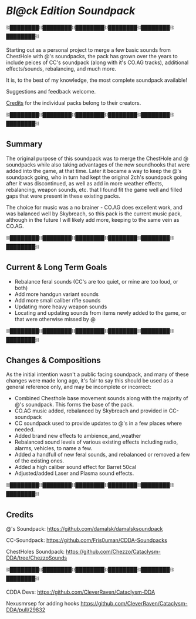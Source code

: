 # ***Bl@ck Edition Soundpack***

⛓████████⛓████████⛓████████⛓████████⛓████████⛓████████⛓

Starting out as a personal project to merge a few basic sounds from ChestHole with @'s soundpacks, the pack has grown over the years to include peices of CC's soundpack (along with it's CO.AG tracks), additional effects/sounds, rebalancing, and much more. 

It is, to the best of my knowledge, the most complete soundpack available!

Suggestions and feedback welcome.

[Credits](#credits) for the individual packs belong to their creators.  

⛓████████⛓████████⛓████████⛓████████⛓████████⛓████████⛓


## Summary

The original purpose of this soundpack was to merge the ChestHole and @ soundpacks while also taking advantages of the new soundhooks that were added into the game, at that time.
Later it became a way to keep the @'s soundpack going, who in turn had kept the original 2ch's soundpack going after *it* was discontinued, as well as add in more weather effects, rebalancing, weapon sounds, etc. that I found fit the game well and filled gaps that were present in these existing packs.

The choice for music was a no brainer - CO.AG does excellent work, and was balanced well by Skybreach, so this pack is the current music pack, although in the future I will likely add more, keeping to the same vein as CO.AG.

⛓████████⛓████████⛓████████⛓████████⛓████████⛓████████⛓

## Current & Long Term Goals 

- Rebalance feral sounds (CC's are too quiet, or mine are too loud, or both)
- Add more handgun variant sounds
- Add more small caliber rifle sounds
- Updating more heavy weapon sounds
- Locating and updating sounds from items newly added to the game, or that were otherwise missed by @

⛓████████⛓████████⛓████████⛓████████⛓████████⛓████████⛓


## Changes & Compositions

As the initial intention wasn't a public facing soundpack, and many of these changes were made long ago, it's fair to say this should be used as a general reference only, and may be incomplete or incorrect:

- Combined Chesthole base movement sounds along with the majority of @'s soundpack. This forms the base of the pack.
- CO.AG music added, rebalanced by Skybreach and provided in CC-soundpack
- CC soundpack used to provide updates to @'s in a few places where needed.
- Added brand new effects to ambience_and_weather
- Rebalanced sound levels of various existing effects including radio, alarms, vehicles, to name a few.
- Added a handfull of new feral sounds, and rebalanced or removed a few of the existing ones.
- Added a high caliber sound effect for Barret 50cal
- Adjusted/added Laser and Plasma sound effects.
  
⛓████████⛓████████⛓████████⛓████████⛓████████⛓████████⛓

## Credits

@'s Soundpack: https://github.com/damalsk/damalsksoundpack

CC-Soundpack: https://github.com/Fris0uman/CDDA-Soundpacks

ChestHoles Soundpack: https://github.com/Chezzo/Cataclysm-DDA/tree/ChezzoSounds

⛓████████⛓████████⛓████████⛓████████⛓████████⛓████████⛓

CDDA Devs: https://github.com/CleverRaven/Cataclysm-DDA

Nexusmrsep for adding hooks https://github.com/CleverRaven/Cataclysm-DDA/pull/29832



